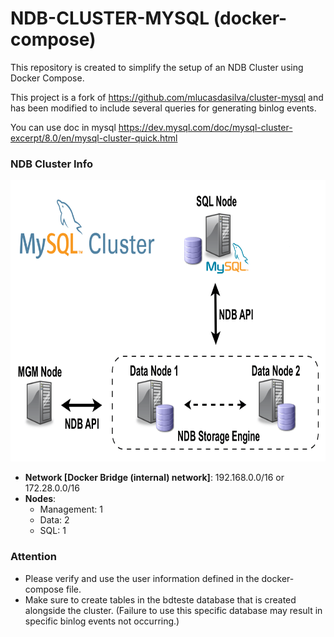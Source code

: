 # NDB-CLUSTER-MYSQL (docker-compose)

This repository is created to simplify the setup of an NDB Cluster using Docker Compose.

This project is a fork of https://github.com/mlucasdasilva/cluster-mysql and has been modified to include several queries for generating binlog events.

You can use doc in mysql https://dev.mysql.com/doc/mysql-cluster-excerpt/8.0/en/mysql-cluster-quick.html
### NDB Cluster Info
<img src="./cluster_image.png" width="850px" height="450px" title="cluter_image.png"/>


- **Network [Docker Bridge (internal) network]**: 192.168.0.0/16 or 172.28.0.0/16
- **Nodes**: 
  - Management: 1
  - Data: 2
  - SQL: 1


### Attention

* Please verify and use the user information defined in the docker-compose file.
* Make sure to create tables in the bdteste database that is created alongside the cluster.
(Failure to use this specific database may result in specific binlog events not occurring.)
